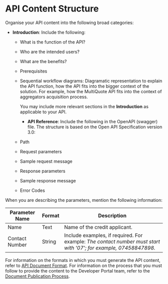 # API Content Structure

Organise your API content into the following broad categories:  

* **Introduction**: Include the following:  
  * What is the function of the API?
  * Who are the intended users?
  * What are the benefits?
  * Prerequisites  
  * Sequential workflow diagrams: Diagramatic representation to explain the API function, how the API fits into the bigger context of the solution. For example, how the MultiQuote API fits into the context of aggregators acquisition process.

    You may include more relevant sections in the **Introduction** as applicable to your API.

    * **API Reference**: Include the following in the OpenAPI (swagger) file. The structure is based on the Open API Specification version 3.0:  
  * Path  
  * Request parameters
  * Sample request message
  * Response parameters
  * Sample response message
  * Error Codes

When you are describing the parameters, mention the following information:

|Parameter Name |Format | Description  |
|------------------------|-----------|-------------------|  
| Name | Text| Name of the credit applicant. |
|Contact Number | String | Include examples, if required. For example: _The contact number must start with '07'; for example, 07458847898._|
For information on the formats in which you must generate the API content, refer to [API Document Format](/DocumentationGuidelines/APIDocumentFormat.md). For information on the process that you must follow to provide the content to the Developer Portal team, refer to the [Document Publication Process](./DocumentPublicationProcess.md).
